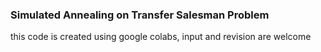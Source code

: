 ### Simulated Annealing on Transfer Salesman Problem

this code is created using google colabs, input and revision are welcome
